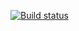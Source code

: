 [![Build status](https://ci.appveyor.com/api/projects/status/ikia9vm5s26owtc1?svg=true)](https://ci.appveyor.com/project/KSUSHAPhil/debitcard)
